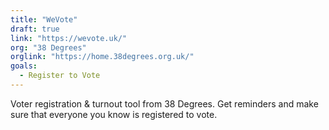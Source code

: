 ```yaml
---
title: "WeVote"
draft: true
link: "https://wevote.uk/"
org: "38 Degrees"
orglink: "https://home.38degrees.org.uk/"
goals:
  - Register to Vote
---
```


Voter registration & turnout tool from 38 Degrees. Get reminders and make sure that everyone you know is registered to vote.

<!--more-->
